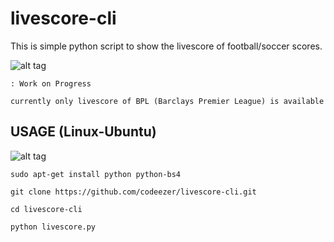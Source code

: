 # livescore-cli
This is simple python script to show the livescore of football/soccer scores.

![alt tag](https://raw.githubusercontent.com/codeezer/livescore-cli/master/graphics/score.png)

    : Work on Progress 
    
    currently only livescore of BPL (Barclays Premier League) is available

## USAGE (Linux-Ubuntu)
![alt tag](https://raw.githubusercontent.com/codeezer/livescore-cli/master/graphics/livescore-cli.gif)

    sudo apt-get install python python-bs4 
  
    git clone https://github.com/codeezer/livescore-cli.git
  
    cd livescore-cli
  
    python livescore.py
